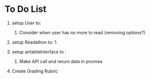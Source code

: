 # To Do List
1. setup User to:
    1. Consider when user has no more to read (removing options?)
2. setup Readathon to:
    1. 
3. setup airtableInterface to :
    1. Make API call and return data in promise

4. Create Grading Rubric